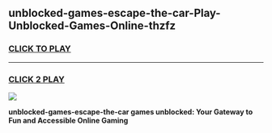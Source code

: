 
## unblocked-games-escape-the-car-Play-Unblocked-Games-Online-thzfz
<h3>
<a href="https://premium76.site?title=unblocked-games-escape-the-car&ref=25A">CLICK TO PLAY</a></h3>
<hr>

<h3>
<a href="https://premium76.site?title=unblocked-games-escape-the-car&ref=25A">CLICK 2 PLAY</a>
  
</h3>

<a href="https://premium76.site?title=unblocked-games-escape-the-car&ref=25A"><img src="https://clearcache.store/games.png"></a>


**unblocked-games-escape-the-car games unblocked: Your Gateway to Fun and Accessible Online Gaming**
